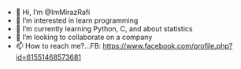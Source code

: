- 👋 Hi, I’m @ImMirazRafi
- 👀 I’m interested in learn programming
- 🌱 I’m currently learning Python, C, and about statistics
- 💞️ I’m looking to collaborate on a company
- 📫 How to reach me?...FB: https://www.facebook.com/profile.php?id=61551468573681

<!---
ImMirazRafi/ImMirazRafi is a ✨ special ✨ repository because its `README.md` (this file) appears on your GitHub profile.
You can click the Preview link to take a look at your changes.
--->
